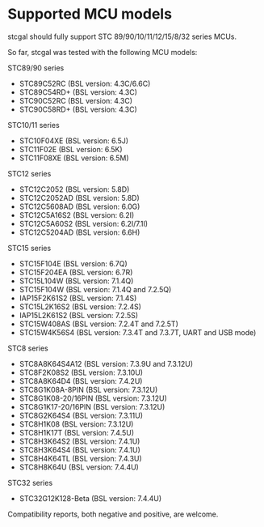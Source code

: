 Supported MCU models
====================

stcgal should fully support STC 89/90/10/11/12/15/8/32 series MCUs.

So far, stcgal was tested with the following MCU models:

STC89/90 series
* STC89C52RC (BSL version: 4.3C/6.6C)
* STC89C54RD+ (BSL version: 4.3C)
* STC90C52RC (BSL version: 4.3C)
* STC90C58RD+ (BSL version: 4.3C)

STC10/11 series
* STC10F04XE (BSL version: 6.5J)
* STC11F02E (BSL version: 6.5K)
* STC11F08XE (BSL version: 6.5M)

STC12 series
* STC12C2052 (BSL version: 5.8D)
* STC12C2052AD (BSL version: 5.8D)
* STC12C5608AD (BSL version: 6.0G)
* STC12C5A16S2 (BSL version: 6.2I)
* STC12C5A60S2 (BSL version: 6.2I/7.1I)
* STC12C5204AD (BSL version: 6.6H)

STC15 series
* STC15F104E (BSL version: 6.7Q)
* STC15F204EA (BSL version: 6.7R)
* STC15L104W (BSL version: 7.1.4Q)
* STC15F104W (BSL version: 7.1.4Q and 7.2.5Q)
* IAP15F2K61S2 (BSL version: 7.1.4S)
* STC15L2K16S2 (BSL version: 7.2.4S)
* IAP15L2K61S2 (BSL version: 7.2.5S)
* STC15W408AS (BSL version: 7.2.4T and 7.2.5T)
* STC15W4K56S4 (BSL version: 7.3.4T and 7.3.7T, UART and USB mode)

STC8 series
* STC8A8K64S4A12 (BSL version: 7.3.9U and 7.3.12U)
* STC8F2K08S2 (BSL version: 7.3.10U)
* STC8A8K64D4 (BSL version: 7.4.2U)
* STC8G1K08A-8PIN (BSL version: 7.3.12U)
* STC8G1K08-20/16PIN (BSL version: 7.3.12U)
* STC8G1K17-20/16PIN (BSL version: 7.3.12U)
* STC8G2K64S4 (BSL version: 7.3.11U)
* STC8H1K08 (BSL version: 7.3.12U)
* STC8H1K17T (BSL version: 7.4.5U)
* STC8H3K64S2 (BSL version: 7.4.1U)
* STC8H3K64S4 (BSL version: 7.4.1U)
* STC8H4K64TL (BSL version: 7.4.3U)
* STC8H8K64U (BSL version: 7.4.4U)

STC32 series
* STC32G12K128-Beta (BSL version: 7.4.4U)

Compatibility reports, both negative and positive, are welcome.
